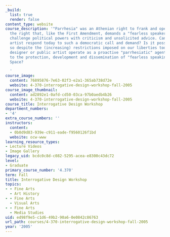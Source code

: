 ```yaml
---
_build:
  list: true
  render: false
content_type: website
course_description: '"Parrhesia" was an Athenian right to frank and open speaking,
  the right that, like the First Amendment, demands a "fearless speaker" who must
  challenge political powers with criticism and unsolicited advice. Can designer and
  artist respond today to such a democratic call and demand? Is it possible to do
  so despite the (increasing) restrictions imposed on our liberties today? Can the
  designer or public artist operate as a proactive "parrhesiatic" agent and contribute
  to the protection, development and dissemination of "fearless speaking" in Public
  Space?

  '
course_image:
  content: 76895876-7e63-02f3-e2a1-365ab738d72e
  website: 4-370-interrogative-design-workshop-fall-2005
course_image_thumbnail:
  content: ad2892e1-0afd-cd50-03ca-97b0aedb4b26
  website: 4-370-interrogative-design-workshop-fall-2005
course_title: Interrogative Design Workshop
department_numbers:
- '4'
extra_course_numbers: ''
instructors:
  content:
  - 0b0d9d83-939e-c911-eade-f9560126f1bd
  website: ocw-www
learning_resource_types:
- Lecture Videos
- Image Gallery
legacy_uid: bcdc0c8d-c082-5295-acea-e8300c43dc72
level:
- Graduate
primary_course_number: '4.370'
term: Fall
title: Interrogative Design Workshop
topics:
- - Fine Arts
  - Art History
- - Fine Arts
  - Visual Arts
- - Fine Arts
  - Media Studies
uid: ed98f9e5-c1d6-49b2-90a6-0e0842c86763
url_path: courses/4-370-interrogative-design-workshop-fall-2005
year: '2005'
---
```


